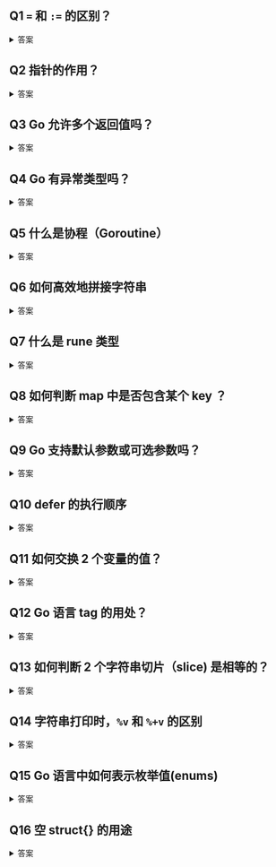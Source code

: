 ## Q1 `=` 和 `:=` 的区别？

<details>
<summary>答案</summary>
<div>

`:=` 声明+赋值

`=` 仅赋值

```go
var foo int
foo = 10
// 等价于
foo := 10
```

</div>
</details>

## Q2 指针的作用？

<details>
<summary>答案</summary>
<div>

指针用来保存变量的地址。

例如

```go
var x =  5
var p *int = &x
fmt.Printf("x = %d",  *p) // x 可以用 *p 访问
```

- `*` 运算符，也称为解引用运算符，用于访问地址中的值。
- `＆`运算符，也称为地址运算符，用于返回变量的地址。


</div>
</details>

## Q3 Go 允许多个返回值吗？

<details>
<summary>答案</summary>
<div>

允许

```go
func swap(x, y string) (string, string) {
   return y, x
}

func main() {
   a, b := swap("A", "B")
   fmt.Println(a, b) // B A
}
```


</div>
</details>

## Q4 Go 有异常类型吗？

<details>
<summary>答案</summary>
<div>

Go 没有异常类型，只有错误类型（Error），通常使用返回值来表示异常状态。

```go
f, err := os.Open("test.txt")
if err != nil {
    log.Fatal(err)
}
```


</div>
</details>

## Q5 什么是协程（Goroutine）

<details>
<summary>答案</summary>
<div>

Goroutine 是与其他函数或方法同时运行的函数或方法。 Goroutines 可以被认为是轻量级的线程。 与线程相比，创建 Goroutine 的开销很小。 Go应用程序同时运行数千个 Goroutine 是非常常见的做法。


</div>
</details>

## Q6 如何高效地拼接字符串

<details>
<summary>答案</summary>
<div>

Go 语言中，字符串是只读的，也就意味着每次修改操作都会创建一个新的字符串。如果需要拼接多次，应使用 `strings.Builder`，最小化内存拷贝次数。

```go
var str strings.Builder
for i := 0; i < 1000; i++ {
    str.WriteString("a")
}
fmt.Println(str.String())
```


</div>
</details>

## Q7 什么是 rune 类型

<details>
<summary>答案</summary>
<div>

ASCII 码只需要 7 bit 就可以完整地表示，但只能表示英文字母在内的128个字符，为了表示世界上大部分的文字系统，发明了 Unicode， 它是ASCII的超集，包含世界上书写系统中存在的所有字符，并为每个代码分配一个标准编号（称为Unicode CodePoint），在 Go 语言中称之为 rune，是 int32 类型的别名。

Go 语言中，字符串的底层表示是 byte (8 bit) 序列，而非 rune (32 bit) 序列。例如下面的例子中 `语` 和 `言` 使用 UTF-8 编码后各占 3 个 byte，因此 `len("Go语言")` 等于 8，当然我们也可以将字符串转换为 rune 序列。

```go
fmt.Println(len("Go语言")) // 8
fmt.Println(len([]rune("Go语言"))) // 4
```


</div>
</details>

## Q8 如何判断 map 中是否包含某个 key ？

<details>
<summary>答案</summary>
<div>

```go
if val, ok := dict["foo"]; ok {
    //do something here
}
```

`dict["foo"]` 有 2 个返回值，val 和 ok，如果 ok 等于 `true`，则说明 dict 包含 key `"foo"`，val 将被赋予 `"foo"` 对应的值。


</div>
</details>

## Q9 Go 支持默认参数或可选参数吗？

<details>
<summary>答案</summary>
<div>

Go 语言不支持可选参数（python 支持），也不支持方法重载（java支持）。


</div>
</details>

## Q10 defer 的执行顺序

<details>
<summary>答案</summary>
<div>

- 多个 defer 语句，遵从后进先出(Last In First Out，LIFO)的原则，最后声明的 defer 语句，最先得到执行。
- defer 在 return 语句之后执行，但在函数退出之前，defer 可以修改返回值。

例如：

```go
func test() int {
	i := 0
	defer func() {
		fmt.Println("defer1")
	}()
	defer func() {
		i += 1
		fmt.Println("defer2")
	}()
	return i
}

func main() {
	fmt.Println("return", test())
}
// defer2
// defer1
// return 0
```

这个例子中，可以看到 defer 的执行顺序：后进先出。但是返回值并没有被修改，这是由于 Go 的返回机制决定的，执行 return 语句后，Go 会创建一个临时变量保存返回值，因此，defer 语句修改了局部变量 i，并没有修改返回值。那如果是有名的返回值呢？

```go
func test() (i int) {
	i = 0
	defer func() {
		i += 1
		fmt.Println("defer2")
	}()
	return i
}

func main() {
	fmt.Println("return", test())
}
// defer2
// return 1
```

这个例子中，返回值被修改了。对于有名返回值的函数，执行 return 语句时，并不会再创建临时变量保存，因此，defer 语句修改了 i，即对返回值产生了影响。

</div>
</details>


## Q11 如何交换 2 个变量的值？

<details>
<summary>答案</summary>
<div>

```go
a, b := "A", "B"
a, b = b, a
fmt.Println(a, b) // B A
```


</div>
</details>



## Q12 Go 语言 tag 的用处？

<details>
<summary>答案</summary>
<div>

tag 可以理解为 struct 字段的注解，可以用来定义字段的一个或多个属性。框架/工具可以通过反射获取到某个字段定义的属性，采取相应的处理方式。tag 丰富了代码的语义，增强了灵活性。

例如：

```go
package main

import "fmt"
import "encoding/json"

type Stu struct {
	Name string `json:"stu_name"`
	ID   string `json:"stu_id"`
	Age  int    `json:"-"`
}

func main() {
	buf, _ := json.Marshal(Stu{"Tom", "t001", 18})
	fmt.Printf("%s\n", buf)
}
```

这个例子使用 tag 定义了结构体字段与 json 字段的转换关系，Name -> `stu_name`, ID -> `stu_id`，忽略 Age 字段。很方便地实现了 Go 结构体与不同规范的 json 文本之间的转换。



</div>
</details>

## Q13 如何判断 2 个字符串切片（slice) 是相等的？

<details>
<summary>答案</summary>
<div>

go 语言中可以使用反射 `reflect.DeepEqual(a, b)` 判断 a、b 两个切片是否相等，但是通常不推荐这么做，使用反射非常影响性能。

通常采用的方式如下，遍历比较切片中的每一个元素（注意处理越界的情况）。

```go
func StringSliceEqualBCE(a, b []string) bool {
    if len(a) != len(b) {
        return false
    }

    if (a == nil) != (b == nil) {
        return false
    }

    b = b[:len(a)]
    for i, v := range a {
        if v != b[i] {
            return false
        }
    }

    return true
}
```


</div>
</details>

## Q14 字符串打印时，`%v` 和 `%+v` 的区别

<details>
<summary>答案</summary>
<div>

`%v` 和 `%+v` 都可以用来打印 struct 的值，区别在于 `%v` 仅打印各个字段的值，`%+v` 还会打印各个字段的名称。

```go
type Stu struct {
	Name string
}

func main() {
	fmt.Printf("%v\n", Stu{"Tom"}) // {Tom}
	fmt.Printf("%+v\n", Stu{"Tom"}) // {Name:Tom}
}
```

但如果结构体定义了 `String()` 方法，`%v` 和 `%+v` 都会调用 `String()` 覆盖默认值。


</div>
</details>

## Q15 Go 语言中如何表示枚举值(enums)

<details>
<summary>答案</summary>
<div>

通常使用常量(const) 来表示枚举值。

```go
type StuType int32

const (
	Type1 StuType = iota
	Type2
	Type3
	Type4
)

func main() {
	fmt.Println(Type1, Type2, Type3, Type4) // 0, 1, 2, 3
}
```

参考 [What is an idiomatic way of representing enums in Go? - StackOverflow](https://stackoverflow.com/questions/14426366/what-is-an-idiomatic-way-of-representing-enums-in-go)


</div>
</details>



## Q16 空 struct{} 的用途

<details>
<summary>答案</summary>
<div>

使用空结构体 struct{} 可以节省内存，一般作为占位符使用，表明这里并不需要一个值。

```go
fmt.Println(unsafe.Sizeof(struct{}{})) // 0
```

比如使用 map 表示集合时，只关注 key，value 可以使用 struct{} 作为占位符。如果使用其他类型作为占位符，例如 int，bool，不仅浪费了内存，而且容易引起歧义。

```go
type Set map[string]struct{}

func main() {
	set := make(Set)

	for _, item := range []string{"A", "A", "B", "C"} {
		set[item] = struct{}{}
	}
	fmt.Println(len(set)) // 3
	if _, ok := set["A"]; ok {
		fmt.Println("A exists") // A exists
	}
}
```

再比如，使用信道(channel)控制并发时，我们只是需要一个信号，但并不需要传递值，这个时候，也可以使用 struct{} 代替。

```go
func main() {
	ch := make(chan struct{}, 1)
	go func() {
		<-ch
		// do something
	}()
	ch <- struct{}{}
	// ...
}
```

再比如，声明只包含方法的结构体。

```go
type Lamp struct{}

func (l Lamp) On() {
        println("On")

}
func (l Lamp) Off() {
        println("Off")
}
```


</div>
</details>
